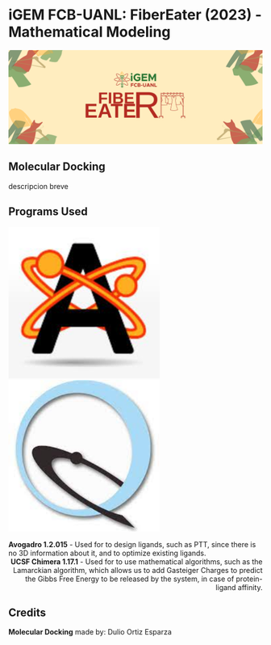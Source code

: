 # iGEM FCB-UANL: FiberEater (2023) - Mathematical Modeling 
![FiberEater_Logo2023](https://github.com/j-gorm/MathModel-FiberEater-2023-iDL-FCB-UANL/blob/main/Images/COVERGitHub.png?raw=true)

## Molecular Docking
descripcion breve

## Programs Used
<p float="left">
  <img src="https://github.com/j-gorm/MathModel-FiberEater-2023-iDL-FCB-UANL/blob/main/Images/AvogadroLogo.jpeg?raw=true" height="300" width="300" />
  &nbsp;&nbsp;&nbsp;&nbsp;&nbsp;
  <img src="https://github.com/j-gorm/MathModel-FiberEater-2023-iDL-FCB-UANL/blob/main/Images/ChimeraLogo.jpeg?raw=true" height="300" width="300" />  
</p>

<div align="left">
  <strong>Avogadro 1.2.015</strong> - Used for to design ligands, such as PTT, since there is no 3D information about it, and to optimize existing ligands.
</div>
<div align="right">
  <strong>UCSF Chimera 1.17.1</strong> - Used for to use mathematical algorithms, such as the Lamarckian algorithm, which allows us to add Gasteiger Charges to predict the Gibbs Free Energy to be released by the system, in case of protein-ligand affinity.
</div>

## Credits
__Molecular Docking__ made by: Dulio Ortiz Esparza